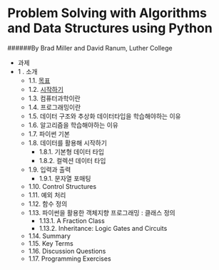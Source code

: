 Problem Solving with Algorithms and Data Structures using Python
===
######By Brad Miller and David Ranum, Luther College

* 과제
* 1 .  소개
    * 1.1. [목표](objectives.md)
    * 1.2. [시작하기](getting_start.md)
    * 1.3. 컴퓨터과학이란
    * 1.4. 프로그래밍이란
    * 1.5. 데이터 구조와 추상화 데이터타입을 학습해야하는 이유
    * 1.6. 알고리즘을 학습해야하는 이유
    * 1.7. 파이썬 기본
    * 1.8. 데이터를 활용해 시작하기
        * 1.8.1. 기본형 데이터 타입
        * 1.8.2. 컬렉션 데이터 타입
    * 1.9. 입력과 출력
        * 1.9.1. 문자열 포매팅
    * 1.10. Control Structures
    * 1.11. 예외 처리
    * 1.12. 함수 정의
    * 1.13. 파이썬을 활용한 객체지향 프로그래밍 : 클래스 정의
        * 1.13.1. A Fraction Class
        * 1.13.2. Inheritance: Logic Gates and Circuits
    * 1.14. Summary
    * 1.15. Key Terms
    * 1.16. Discussion Questions
    * 1.17. Programming Exercises